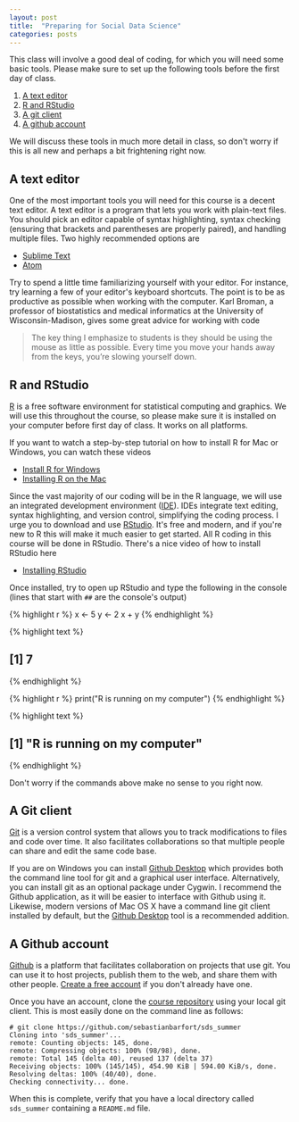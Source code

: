 ```yaml
---
layout: post
title:  "Preparing for Social Data Science"
categories: posts
---
```


This class will involve a good deal of coding, for which you will need some basic tools. Please make sure to set up the following tools before the first day of class.

1. [A text editor](#a-text-editor)
2. [R and RStudio](#r-and-rstudio)
3. [A git client](#a-git-client)
4. [A github account](#a-github-account)  

We will discuss these tools in much more detail in class, so don't worry if this is all new and perhaps a bit frightening right now.

## A text editor

One of the most important tools you will need for this course is a decent text editor. A text editor is a program that lets you work with plain-text files. You should pick an editor capable of syntax highlighting, syntax checking (ensuring that brackets and parentheses are properly paired), and handling multiple files. Two highly recommended options are

- [Sublime Text](http://www.sublimetext.com/)
- [Atom](https://atom.io/)

Try to spend a little time familiarizing yourself with your editor. For instance, try learning a few of your editor's keyboard shortcuts. The point is to be as productive as possible when working with the computer.
Karl Broman, a professor of biostatistics and medical informatics at the University of Wisconsin-Madison, gives some great advice for working with code

> The key thing I emphasize to students is they should be using the mouse as
> little as possible. Every time you move your hands away from the keys,
> you’re slowing yourself down.

## R and RStudio

[R](http://www.r-project.org/) is a free software environment for statistical computing and graphics. We will use this throughout the course, so please make sure it is installed on your computer before first day of class. It works on all platforms.

If you want to watch a step-by-step tutorial on how to install R for Mac or Windows, you can watch these videos

- [Install R for Windows](https://www.youtube.com/watch?v=Ohnk9hcxf9M&feature=youtu.be)
- [Installing R on the Mac](https://www.youtube.com/watch?v=uxuuWXU-7UQ&feature=youtu.be)

Since the vast majority of our coding will be in the R language, we will use an integrated development environment ([IDE](http://en.wikipedia.org/wiki/Integrated_development_environment)). IDEs integrate text editing, syntax highlighting, and version control,
simplifying the coding process. I urge you to download and use [RStudio](http://www.rstudio.com/). It's free and modern, and if you're new to R this will make it much easier to get started. All R coding in this course will be done in RStudio. There's a nice video of how to install RStudio here

- [Installing RStudio](https://www.youtube.com/watch?v=bM7Sfz-LADM&feature=youtu.be)

Once installed, try to open up RStudio and type the following in the console (lines that start with `##` are the console's output)

{% highlight r %}
x <- 5
y <- 2
x + y
{% endhighlight %}



{% highlight text %}
## [1] 7
{% endhighlight %}



{% highlight r %}
print("R is running on my computer")
{% endhighlight %}



{% highlight text %}
## [1] "R is running on my computer"
{% endhighlight %}

Don't worry if the commands above make no sense to you right now. 

## A Git client

[Git](http://git-scm.com) is a version control system that allows you to track modifications to files and code over time. It also facilitates collaborations so that multiple people can share and edit the same code base.

If you are on Windows you can install [Github Desktop](https://desktop.github.com) which provides both the command line tool for git and a graphical user interface. Alternatively, you can install git as an optional package under Cygwin. I recommend the Github application, as it will be easier to interface with Github using it. Likewise, modern versions of Mac OS X have a command line git client installed by default, but the [Github Desktop](https://desktop.github.com) tool is a recommended addition.

## A Github account

[Github](http://github.com) is a platform that facilitates collaboration on projects that use git. You can use it to host projects, publish them to the web, and share them with other people. [Create a free account](https://help.github.com/articles/signing-up-for-a-new-github-account/) if you don't already have one.

Once you have an account, clone the [course repository](https://github.com/sebastianbarfort/sds) using your local git client. This is most easily done on the command line as follows:

    # git clone https://github.com/sebastianbarfort/sds_summer
	Cloning into 'sds_summer'...
	remote: Counting objects: 145, done.
	remote: Compressing objects: 100% (98/98), done.
	remote: Total 145 (delta 40), reused 137 (delta 37)
	Receiving objects: 100% (145/145), 454.90 KiB | 594.00 KiB/s, done.
	Resolving deltas: 100% (40/40), done.
	Checking connectivity... done.

When this is complete, verify that you have a local directory called ``sds_summer`` containing a ``README.md`` file.
